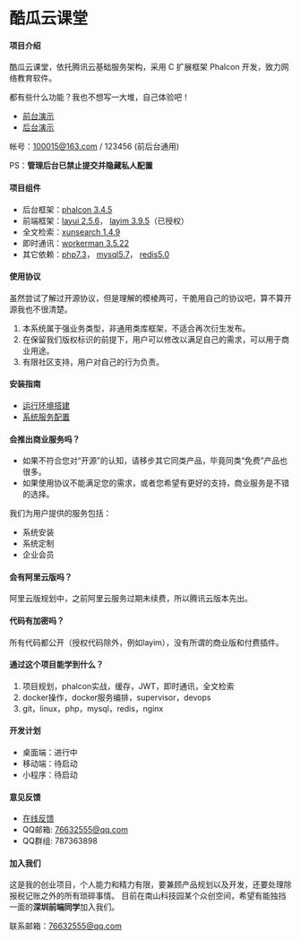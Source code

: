 # 酷瓜云课堂

#### 项目介绍

酷瓜云课堂，依托腾讯云基础服务架构，采用 C 扩展框架 Phalcon 开发，致力网络教育软件。

都有些什么功能？我也不想写一大堆，自己体验吧！

- [前台演示](https://ctc.koogua.com)
- [后台演示](https://ctc.koogua.com/admin)

帐号：100015@163.com / 123456 (前后台通用)

PS：**管理后台已禁止提交并隐藏私人配置**

#### 项目组件

- 后台框架：[phalcon 3.4.5](https://phalcon.io)
- 前端框架：[layui 2.5.6](https://layui.com)， [layim 3.9.5](https://www.layui.com/layim)（已授权）
- 全文检索：[xunsearch 1.4.9](http://www.xunsearch.com)
- 即时通讯：[workerman 3.5.22](https://workerman.net)
- 其它依赖：[php7.3](https://php.net)， [mysql5.7](https://mysql.com)， [redis5.0](https://redis.io)

#### 使用协议

虽然尝试了解过开源协议，但是理解的模棱两可，干脆用自己的协议吧，算不算开源我也不很清楚。

1. 本系统属于强业务类型，非通用类库框架，不适合再次衍生发布。
2. 在保留我们版权标识的前提下，用户可以修改以满足自己的需求，可以用于商业用途。
3. 有限社区支持，用户对自己的行为负责。

#### 安装指南

- [运行环境搭建](https://gitee.com/koogua/course-tencent-cloud-docker)
- [系统服务配置](https://gitee.com/koogua/course-tencent-cloud/wikis/服务配置)

#### 会推出商业服务吗？

- 如果不符合您对“开源”的认知，请移步其它同类产品，毕竟同类“免费”产品也很多。
- 如果使用协议不能满足您的需求，或者您希望有更好的支持，商业服务是不错的选择。

我们为用户提供的服务包括：

- 系统安装
- 系统定制
- 企业会员

#### 会有阿里云版吗？

阿里云版规划中，之前阿里云服务过期未续费，所以腾讯云版本先出。

#### 代码有加密吗？

所有代码都公开（授权代码除外，例如layim），没有所谓的商业版和付费插件。

#### 通过这个项目能学到什么？

1. 项目规划，phalcon实战，缓存，JWT，即时通讯，全文检索
2. docker操作，docker服务编排，supervisor，devops
3. git，linux，php，mysql，redis，nginx

#### 开发计划

- 桌面端：进行中
- 移动端：待启动
- 小程序：待启动

#### 意见反馈

- [在线反馈](https://gitee.com/koogua/course-tencent-cloud/issues)
- QQ邮箱: 76632555@qq.com
- QQ群组: 787363898

#### 加入我们

这是我的创业项目，个人能力和精力有限，要兼顾产品规划以及开发，还要处理除报税记账之外的所有琐碎事情。
目前在南山科技园某个众创空间，希望有能独挡一面的**深圳前端同学**加入我们。

联系邮箱：76632555@qq.com
